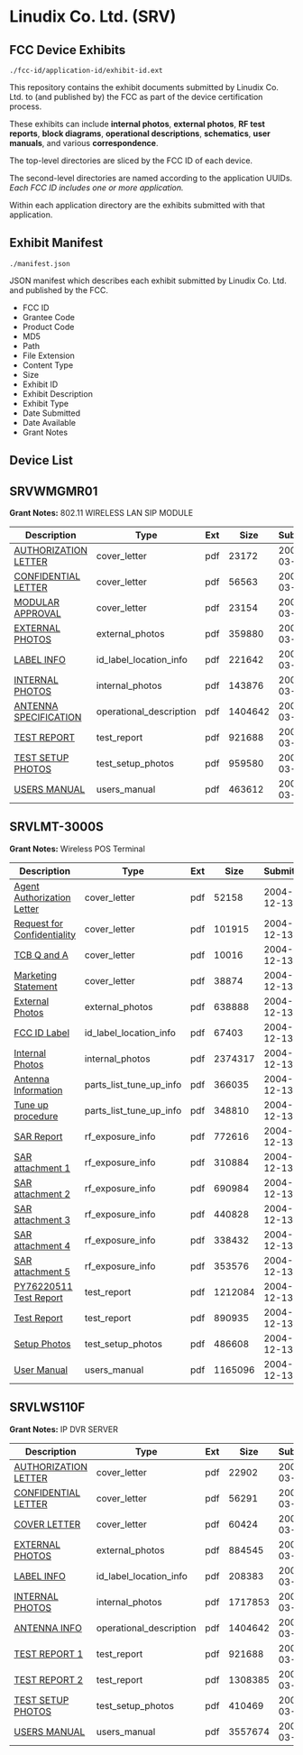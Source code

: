 # Linudix  Co. Ltd. (SRV)
## FCC Device Exhibits

```
./fcc-id/application-id/exhibit-id.ext
```

This repository contains the exhibit documents submitted by Linudix  Co. Ltd. to (and published by) the FCC as part of the device certification process.

These exhibits can include **internal photos**, **external photos**, **RF test reports**, **block diagrams**, **operational descriptions**, **schematics**, **user manuals**, and various **correspondence**.

The top-level directories are sliced by the FCC ID of each device.

The second-level directories are named according to the application UUIDs. *Each FCC ID includes one or more application.*

Within each application directory are the exhibits submitted with that application. 

## Exhibit Manifest

```
./manifest.json
```

JSON manifest which describes each exhibit submitted by Linudix  Co. Ltd. and published by the FCC.

- FCC ID
- Grantee Code
- Product Code
- MD5
- Path
- File Extension
- Content Type
- Size
- Exhibit ID
- Exhibit Description
- Exhibit Type
- Date Submitted
- Date Available
- Grant Notes

## Device List
## SRVWMGMR01
**Grant Notes:** 802.11 WIRELESS LAN SIP MODULE

| Description | Type | Ext | Size | Submitted | Available |
| ----------- | ---- | --- | ---- | --------- | --------- |
| [AUTHORIZATION LETTER](SRVWMGMR01/500e45131071747b29bc779195dc0b8d/916222.pdf) | cover_letter | pdf | 23172 | 2008-03-18 | 2008-03-19 |
| [CONFIDENTIAL LETTER](SRVWMGMR01/500e45131071747b29bc779195dc0b8d/916224.pdf) | cover_letter | pdf | 56563 | 2008-03-18 | 2008-03-19 |
| [MODULAR APPROVAL](SRVWMGMR01/500e45131071747b29bc779195dc0b8d/916232.pdf) | cover_letter | pdf | 23154 | 2008-03-18 | 2008-03-19 |
| [EXTERNAL PHOTOS](SRVWMGMR01/500e45131071747b29bc779195dc0b8d/916226.pdf) | external_photos | pdf | 359880 | 2008-03-18 | 2008-03-19 |
| [LABEL INFO](SRVWMGMR01/500e45131071747b29bc779195dc0b8d/916230.pdf) | id_label_location_info | pdf | 221642 | 2008-03-18 | 2008-03-19 |
| [INTERNAL PHOTOS](SRVWMGMR01/500e45131071747b29bc779195dc0b8d/916228.pdf) | internal_photos | pdf | 143876 | 2008-03-18 | 2008-03-19 |
| [ANTENNA SPECIFICATION](SRVWMGMR01/500e45131071747b29bc779195dc0b8d/916220.pdf) | operational_description | pdf | 1404642 | 2008-03-18 | 2008-03-19 |
| [TEST REPORT](SRVWMGMR01/500e45131071747b29bc779195dc0b8d/916227.pdf) | test_report | pdf | 921688 | 2008-03-18 | 2008-03-19 |
| [TEST SETUP PHOTOS](SRVWMGMR01/500e45131071747b29bc779195dc0b8d/916234.pdf) | test_setup_photos | pdf | 959580 | 2008-03-18 | 2008-03-19 |
| [USERS MANUAL](SRVWMGMR01/500e45131071747b29bc779195dc0b8d/916231.pdf) | users_manual | pdf | 463612 | 2008-03-18 | 2008-03-19 |
## SRVLMT-3000S
**Grant Notes:** Wireless POS Terminal

| Description | Type | Ext | Size | Submitted | Available |
| ----------- | ---- | --- | ---- | --------- | --------- |
| [Agent Authorization Letter](SRVLMT-3000S/8c8a46a0f3e0cafad07e6ccbb82e5c07/496072.pdf) | cover_letter | pdf | 52158 | 2004-12-13 | 2004-12-10 |
| [Request for Confidentiality](SRVLMT-3000S/8c8a46a0f3e0cafad07e6ccbb82e5c07/496073.pdf) | cover_letter | pdf | 101915 | 2004-12-13 | 2004-12-10 |
| [TCB Q and A](SRVLMT-3000S/8c8a46a0f3e0cafad07e6ccbb82e5c07/496074.pdf) | cover_letter | pdf | 10016 | 2004-12-13 | 2004-12-10 |
| [Marketing Statement](SRVLMT-3000S/8c8a46a0f3e0cafad07e6ccbb82e5c07/496075.pdf) | cover_letter | pdf | 38874 | 2004-12-13 | 2004-12-10 |
| [External Photos](SRVLMT-3000S/8c8a46a0f3e0cafad07e6ccbb82e5c07/496076.pdf) | external_photos | pdf | 638888 | 2004-12-13 | 2004-12-10 |
| [FCC ID Label](SRVLMT-3000S/8c8a46a0f3e0cafad07e6ccbb82e5c07/496077.pdf) | id_label_location_info | pdf | 67403 | 2004-12-13 | 2004-12-10 |
| [Internal Photos](SRVLMT-3000S/8c8a46a0f3e0cafad07e6ccbb82e5c07/496078.pdf) | internal_photos | pdf | 2374317 | 2004-12-13 | 2004-12-10 |
| [Antenna Information](SRVLMT-3000S/8c8a46a0f3e0cafad07e6ccbb82e5c07/496091.pdf) | parts_list_tune_up_info | pdf | 366035 | 2004-12-13 | 2004-12-10 |
| [Tune up procedure](SRVLMT-3000S/8c8a46a0f3e0cafad07e6ccbb82e5c07/496092.pdf) | parts_list_tune_up_info | pdf | 348810 | 2004-12-13 | 2004-12-10 |
| [SAR Report](SRVLMT-3000S/8c8a46a0f3e0cafad07e6ccbb82e5c07/496097.pdf) | rf_exposure_info | pdf | 772616 | 2004-12-13 | 2004-12-10 |
| [SAR attachment 1](SRVLMT-3000S/8c8a46a0f3e0cafad07e6ccbb82e5c07/496098.pdf) | rf_exposure_info | pdf | 310884 | 2004-12-13 | 2004-12-10 |
| [SAR attachment 2](SRVLMT-3000S/8c8a46a0f3e0cafad07e6ccbb82e5c07/496099.pdf) | rf_exposure_info | pdf | 690984 | 2004-12-13 | 2004-12-10 |
| [SAR attachment 3](SRVLMT-3000S/8c8a46a0f3e0cafad07e6ccbb82e5c07/496100.pdf) | rf_exposure_info | pdf | 440828 | 2004-12-13 | 2004-12-10 |
| [SAR attachment 4](SRVLMT-3000S/8c8a46a0f3e0cafad07e6ccbb82e5c07/496101.pdf) | rf_exposure_info | pdf | 338432 | 2004-12-13 | 2004-12-10 |
| [SAR attachment 5](SRVLMT-3000S/8c8a46a0f3e0cafad07e6ccbb82e5c07/496102.pdf) | rf_exposure_info | pdf | 353576 | 2004-12-13 | 2004-12-10 |
| [PY76220511 Test Report](SRVLMT-3000S/8c8a46a0f3e0cafad07e6ccbb82e5c07/496093.pdf) | test_report | pdf | 1212084 | 2004-12-13 | 2004-12-10 |
| [Test Report](SRVLMT-3000S/8c8a46a0f3e0cafad07e6ccbb82e5c07/496094.pdf) | test_report | pdf | 890935 | 2004-12-13 | 2004-12-10 |
| [Setup Photos](SRVLMT-3000S/8c8a46a0f3e0cafad07e6ccbb82e5c07/496095.pdf) | test_setup_photos | pdf | 486608 | 2004-12-13 | 2004-12-10 |
| [User Manual](SRVLMT-3000S/8c8a46a0f3e0cafad07e6ccbb82e5c07/496096.pdf) | users_manual | pdf | 1165096 | 2004-12-13 | 2004-12-10 |
## SRVLWS110F
**Grant Notes:** IP DVR SERVER

| Description | Type | Ext | Size | Submitted | Available |
| ----------- | ---- | --- | ---- | --------- | --------- |
| [AUTHORIZATION LETTER](SRVLWS110F/6205621b2dfcee758780686414965e73/916763.pdf) | cover_letter | pdf | 22902 | 2008-03-26 | 2008-03-26 |
| [CONFIDENTIAL LETTER](SRVLWS110F/6205621b2dfcee758780686414965e73/916764.pdf) | cover_letter | pdf | 56291 | 2008-03-26 | 2008-03-26 |
| [COVER LETTER](SRVLWS110F/6205621b2dfcee758780686414965e73/916765.pdf) | cover_letter | pdf | 60424 | 2008-03-26 | 2008-03-26 |
| [EXTERNAL PHOTOS](SRVLWS110F/6205621b2dfcee758780686414965e73/916766.pdf) | external_photos | pdf | 884545 | 2008-03-26 | 2008-03-26 |
| [LABEL INFO](SRVLWS110F/6205621b2dfcee758780686414965e73/916770.pdf) | id_label_location_info | pdf | 208383 | 2008-03-26 | 2008-03-26 |
| [INTERNAL PHOTOS](SRVLWS110F/6205621b2dfcee758780686414965e73/916769.pdf) | internal_photos | pdf | 1717853 | 2008-03-26 | 2008-03-26 |
| [ANTENNA INFO](SRVLWS110F/6205621b2dfcee758780686414965e73/916220.pdf) | operational_description | pdf | 1404642 | 2008-03-26 | 2008-03-26 |
| [TEST REPORT 1](SRVLWS110F/6205621b2dfcee758780686414965e73/916227.pdf) | test_report | pdf | 921688 | 2008-03-26 | 2008-03-26 |
| [TEST REPORT 2](SRVLWS110F/6205621b2dfcee758780686414965e73/916768.pdf) | test_report | pdf | 1308385 | 2008-03-26 | 2008-03-26 |
| [TEST SETUP PHOTOS](SRVLWS110F/6205621b2dfcee758780686414965e73/916785.pdf) | test_setup_photos | pdf | 410469 | 2008-03-26 | 2008-03-26 |
| [USERS MANUAL](SRVLWS110F/6205621b2dfcee758780686414965e73/916784.pdf) | users_manual | pdf | 3557674 | 2008-03-26 | 2008-03-26 |
